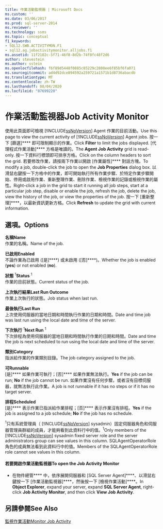 ```yaml
---
title: 作業活動監視器 | Microsoft Docs
ms.custom: ''
ms.date: 03/06/2017
ms.prod: sql-server-2014
ms.reviewer: ''
ms.technology: ssms
ms.topic: conceptual
f1_keywords:
- SQL12.SWB.ACTIVITYMON.F1
- sql12.ag.jobactivitymonitor.alljobs.f1
ms.assetid: 11f2182c-5f71-46f8-8d2b-74f0fc48f2d6
author: stevestein
ms.author: sstein
ms.openlocfilehash: f6f89d5448f0885c85229c2808ee6f85bf6fa071
ms.sourcegitcommit: ad4d92dce894592a259721a1571b1d8736abacdb
ms.translationtype: MT
ms.contentlocale: zh-TW
ms.lasthandoff: 08/04/2020
ms.locfileid: "87699220"
---
```

# <a name="job-activity-monitor"></a><span data-ttu-id="b7da5-102">作業活動監視器</span><span class="sxs-lookup"><span data-stu-id="b7da5-102">Job Activity Monitor</span></span>
  <span data-ttu-id="b7da5-103">使用此頁面即可檢視 [!INCLUDE[ssNoVersion](../../includes/ssnoversion-md.md)] Agent 作業的目前活動。</span><span class="sxs-lookup"><span data-stu-id="b7da5-103">Use this page to view the current activity of [!INCLUDE[ssNoVersion](../../includes/ssnoversion-md.md)] Agent jobs.</span></span> <span data-ttu-id="b7da5-104">按一下 [篩選]\*\*\*\* 即可限制顯示的作業。</span><span class="sxs-lookup"><span data-stu-id="b7da5-104">Click **Filter** to limit the jobs displayed.</span></span> <span data-ttu-id="b7da5-105">[代理程式作業活動]\*\*\*\* 方格是唯讀的。</span><span class="sxs-lookup"><span data-stu-id="b7da5-105">The **Agent Job Activity** grid is read-only.</span></span> <span data-ttu-id="b7da5-106">按一下資料行標頭即可排序方格。</span><span class="sxs-lookup"><span data-stu-id="b7da5-106">Click on the column headers to sort the grid.</span></span> <span data-ttu-id="b7da5-107">若要修改作業，請按兩下作業以開啟 [作業屬性]\*\*\*\* 對話方塊。</span><span class="sxs-lookup"><span data-stu-id="b7da5-107">To modify a job, double-click the job to open the **Job Properties** dialog box.</span></span> <span data-ttu-id="b7da5-108">以滑鼠右鍵按一下方格中的作業，即可開始執行所有作業步驟、於特定作業步驟開始、停用或啟用作業、重新整理作業、刪除作業、檢視作業的記錄或檢視作業的屬性。</span><span class="sxs-lookup"><span data-stu-id="b7da5-108">Right-click a job in the grid to start it running all job steps, start at a particular job step, disable or enable the job, refresh the job, delete the job, view the history of the job, or view the properties of the job.</span></span> <span data-ttu-id="b7da5-109">按一下 [重新整理]\*\*\*\*，以最新資訊更新方格。</span><span class="sxs-lookup"><span data-stu-id="b7da5-109">Click **Refresh** to update the grid with current information.</span></span>  
  
## <a name="options"></a><span data-ttu-id="b7da5-110">選項。</span><span class="sxs-lookup"><span data-stu-id="b7da5-110">Options</span></span>  
 <span data-ttu-id="b7da5-111">**名稱**</span><span class="sxs-lookup"><span data-stu-id="b7da5-111">**Name**</span></span>  
 <span data-ttu-id="b7da5-112">作業的名稱。</span><span class="sxs-lookup"><span data-stu-id="b7da5-112">Name of the job.</span></span>  
  
 <span data-ttu-id="b7da5-113">**已啟用**</span><span class="sxs-lookup"><span data-stu-id="b7da5-113">**Enabled**</span></span>  
 <span data-ttu-id="b7da5-114">不論作業為已啟用 ([是]\*\*\*\*) 或未啟用 ([否]\*\*\*\*)。</span><span class="sxs-lookup"><span data-stu-id="b7da5-114">Whether the job is enabled (**yes**) or not enabled (**no**).</span></span>  
  
 <span data-ttu-id="b7da5-115">**狀態** <sup>1</sup></span><span class="sxs-lookup"><span data-stu-id="b7da5-115">**Status** <sup>1</sup></span></span>  
 <span data-ttu-id="b7da5-116">作業的目前狀態。</span><span class="sxs-lookup"><span data-stu-id="b7da5-116">Current status of the job.</span></span>  
  
 <span data-ttu-id="b7da5-117">**上次執行結果**</span><span class="sxs-lookup"><span data-stu-id="b7da5-117">**Last Run Outcome**</span></span>  
 <span data-ttu-id="b7da5-118">作業上次執行的狀態。</span><span class="sxs-lookup"><span data-stu-id="b7da5-118">Job status when last run.</span></span>  
  
 <span data-ttu-id="b7da5-119">**最後執行**</span><span class="sxs-lookup"><span data-stu-id="b7da5-119">**Last Run**</span></span>  
 <span data-ttu-id="b7da5-120">上次使用伺服器的當地日期和時間執行作業的日期和時間。</span><span class="sxs-lookup"><span data-stu-id="b7da5-120">Date and time job was last run using the local date and time of the server.</span></span>  
  
 <span data-ttu-id="b7da5-121">**下次執行** <sup>1</sup></span><span class="sxs-lookup"><span data-stu-id="b7da5-121">**Next Run** <sup>1</sup></span></span>  
 <span data-ttu-id="b7da5-122">下次排程為使用伺服器的當地日期和時間執行作業的日期和時間。</span><span class="sxs-lookup"><span data-stu-id="b7da5-122">Date and time the job is next scheduled to run using the local date and time of the server.</span></span>  
  
 <span data-ttu-id="b7da5-123">**類別**</span><span class="sxs-lookup"><span data-stu-id="b7da5-123">**Category**</span></span>  
 <span data-ttu-id="b7da5-124">指派給作業的作業類別目錄。</span><span class="sxs-lookup"><span data-stu-id="b7da5-124">The job category assigned to the job.</span></span>  
  
 <span data-ttu-id="b7da5-125">**可**</span><span class="sxs-lookup"><span data-stu-id="b7da5-125">**Runnable**</span></span>  
 <span data-ttu-id="b7da5-126">[是]\*\*\*\* 如果作業可執行；[否]\*\*\*\* 如果作業無法執行。</span><span class="sxs-lookup"><span data-stu-id="b7da5-126">**Yes** if the job can be run; **No** if the job cannot be run.</span></span> <span data-ttu-id="b7da5-127">如果作業沒有任何步驟，或者沒有目標伺服器，就無法執行此作業。</span><span class="sxs-lookup"><span data-stu-id="b7da5-127">A job is not runnable if it has no steps or if it has no target server.</span></span>  
  
 <span data-ttu-id="b7da5-128">**排程**</span><span class="sxs-lookup"><span data-stu-id="b7da5-128">**Scheduled**</span></span>  
 <span data-ttu-id="b7da5-129">[是]\*\*\*\* 表示作業已指派給作業排程；[否]\*\*\*\* 表示作業沒有排程。</span><span class="sxs-lookup"><span data-stu-id="b7da5-129">**Yes** if the job is assigned to a job schedule; **No** if the job has no schedule.</span></span>  
  
 <span data-ttu-id="b7da5-130"><sup>1</sup>只有系統管理員（ [!INCLUDE[ssNoVersion](../../includes/ssnoversion-md.md)] sysadmin）固定伺服器角色和伺服器管理員群組的成員，才能夠看到此資料行中的值。</span><span class="sxs-lookup"><span data-stu-id="b7da5-130"><sup>1</sup>Only members of the [!INCLUDE[ssNoVersion](../../includes/ssnoversion-md.md)] sysadmin fixed server role and the server administrators group can see values in this column.</span></span> <span data-ttu-id="b7da5-131">SQLAgentOperatorRole 角色的成員無法看到此資料行中的值。</span><span class="sxs-lookup"><span data-stu-id="b7da5-131">Members of the SQLAgentOperatorRole role cannot see values in this column.</span></span>  
  
#### <a name="to-open-the-job-activity-monitor"></a><span data-ttu-id="b7da5-132">若要開啟作業活動監視器</span><span class="sxs-lookup"><span data-stu-id="b7da5-132">To open the Job Activity Monitor</span></span>  
  
-   <span data-ttu-id="b7da5-133">在物件總管\*\*\*\* 中，依序展開伺服器和 [SQL Server Agent]\*\*\*\*、以滑鼠右鍵按一下 [作業活動監視器]\*\*\*\*，然後按一下 [檢視作業活動]\*\*\*\*。</span><span class="sxs-lookup"><span data-stu-id="b7da5-133">In **Object Explorer**, expand your server, expand **SQL Server Agent**, right-click **Job Activity Monitor**, and then click **View Job Activity**.</span></span>  
  
## <a name="see-also"></a><span data-ttu-id="b7da5-134">另請參閱</span><span class="sxs-lookup"><span data-stu-id="b7da5-134">See Also</span></span>  
 [<span data-ttu-id="b7da5-135">監視作業活動</span><span class="sxs-lookup"><span data-stu-id="b7da5-135">Monitor Job Activity</span></span>](monitor-job-activity.md)  
  
  
